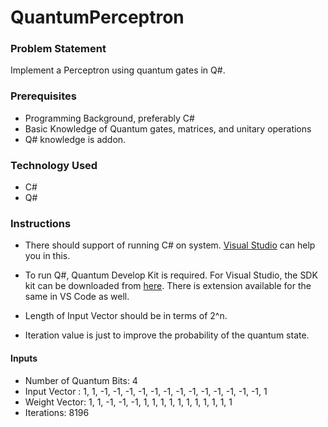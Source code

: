 # QuantumPerceptron

### Problem Statement
Implement a Perceptron using quantum gates in Q#.

### Prerequisites
- Programming Background, preferably C#
- Basic Knowledge of Quantum gates, matrices, and unitary operations
-	Q# knowledge is addon. 

### Technology Used
-	C#
-	Q#

### Instructions
- There should support of running C# on system. [Visual Studio](https://visualstudio.microsoft.com/downloads/) can help you in this. 
- To run Q#, Quantum Develop Kit is required. For Visual Studio, the SDK kit can be downloaded from [here](https://marketplace.visualstudio.com/items?itemName=quantum.DevKit). There is extension available for the same in VS Code as well. 

- Length of Input Vector should be in terms of 2^n.
- Iteration value is just to improve the probability of the quantum state. 

#### Inputs
- Number of Quantum Bits: 4  
- Input Vector : 1, 1, -1, -1, -1, -1, -1, -1, -1, -1, -1, -1, -1, -1, -1, 1
- Weight Vector: 1, 1, -1, -1, -1, 1, 1, 1, 1, 1, 1, 1, 1, 1, 1, 1
- Iterations: 8196
